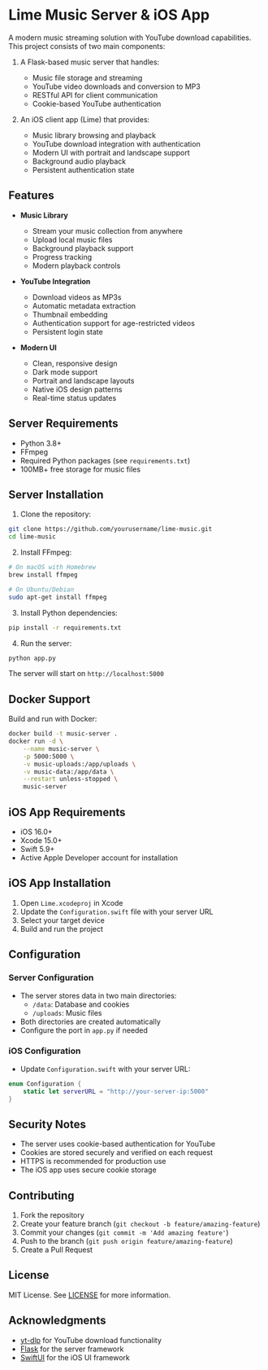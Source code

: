 # Lime Music Server & iOS App

A modern music streaming solution with YouTube download capabilities. This project consists of two main components:

1. A Flask-based music server that handles:
   - Music file storage and streaming
   - YouTube video downloads and conversion to MP3
   - RESTful API for client communication
   - Cookie-based YouTube authentication

2. An iOS client app (Lime) that provides:
   - Music library browsing and playback
   - YouTube download integration with authentication
   - Modern UI with portrait and landscape support
   - Background audio playback
   - Persistent authentication state

## Features

- **Music Library**
  - Stream your music collection from anywhere
  - Upload local music files
  - Background playback support
  - Progress tracking
  - Modern playback controls

- **YouTube Integration**
  - Download videos as MP3s
  - Automatic metadata extraction
  - Thumbnail embedding
  - Authentication support for age-restricted videos
  - Persistent login state

- **Modern UI**
  - Clean, responsive design
  - Dark mode support
  - Portrait and landscape layouts
  - Native iOS design patterns
  - Real-time status updates

## Server Requirements

- Python 3.8+
- FFmpeg
- Required Python packages (see `requirements.txt`)
- 100MB+ free storage for music files

## Server Installation

1. Clone the repository:
```bash
git clone https://github.com/yourusername/lime-music.git
cd lime-music
```

2. Install FFmpeg:
```bash
# On macOS with Homebrew
brew install ffmpeg

# On Ubuntu/Debian
sudo apt-get install ffmpeg
```

3. Install Python dependencies:
```bash
pip install -r requirements.txt
```

4. Run the server:
```bash
python app.py
```

The server will start on `http://localhost:5000`

## Docker Support

Build and run with Docker:

```bash
docker build -t music-server .
docker run -d \
    --name music-server \
    -p 5000:5000 \
    -v music-uploads:/app/uploads \
    -v music-data:/app/data \
    --restart unless-stopped \
    music-server
```

## iOS App Requirements

- iOS 16.0+
- Xcode 15.0+
- Swift 5.9+
- Active Apple Developer account for installation

## iOS App Installation

1. Open `Lime.xcodeproj` in Xcode
2. Update the `Configuration.swift` file with your server URL
3. Select your target device
4. Build and run the project

## Configuration

### Server Configuration
- The server stores data in two main directories:
  - `/data`: Database and cookies
  - `/uploads`: Music files
- Both directories are created automatically
- Configure the port in `app.py` if needed

### iOS Configuration
- Update `Configuration.swift` with your server URL:
```swift
enum Configuration {
    static let serverURL = "http://your-server-ip:5000"
}
```

## Security Notes

- The server uses cookie-based authentication for YouTube
- Cookies are stored securely and verified on each request
- HTTPS is recommended for production use
- The iOS app uses secure cookie storage

## Contributing

1. Fork the repository
2. Create your feature branch (`git checkout -b feature/amazing-feature`)
3. Commit your changes (`git commit -m 'Add amazing feature'`)
4. Push to the branch (`git push origin feature/amazing-feature`)
5. Create a Pull Request

## License

MIT License. See [LICENSE](LICENSE) for more information.

## Acknowledgments

- [yt-dlp](https://github.com/yt-dlp/yt-dlp) for YouTube download functionality
- [Flask](https://flask.palletsprojects.com/) for the server framework
- [SwiftUI](https://developer.apple.com/xcode/swiftui/) for the iOS UI framework 